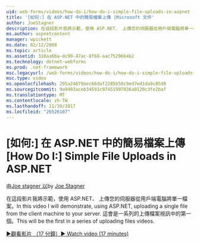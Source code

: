 ```yaml
---
uid: web-forms/videos/how-do-i/how-do-i-simple-file-uploads-in-aspnet
title: '[如何:] 在 ASP.NET 中的簡易檔案上傳 |Microsoft 文件'
author: JoeStagner
description: 在這段影片我將示範，使用 ASP.NET、 上傳您的伺服器從用戶端電腦將單一檔案。 這會是一系列的上傳中的第一個...
ms.author: aspnetcontent
manager: wpickett
ms.date: 02/12/2008
ms.topic: article
ms.assetid: 310aa6ba-dc99-47ac-8f68-aac7529664b2
ms.technology: dotnet-webforms
ms.prod: .net-framework
msc.legacyurl: /web-forms/videos/how-do-i/how-do-i-simple-file-uploads-in-aspnet
msc.type: video
ms.openlocfilehash: 295a24679aec66daf2285b58c9ed7ed1da9c85d8
ms.sourcegitcommit: 9a9483aceb34591c97451997036a9120c3fe2baf
ms.translationtype: MT
ms.contentlocale: zh-TW
ms.lasthandoff: 11/10/2017
ms.locfileid: "26526107"
---
```

<a name="how-do-i--simple-file-uploads-in-aspnet"></a><span data-ttu-id="0536c-104">[如何:] 在 ASP.NET 中的簡易檔案上傳</span><span class="sxs-lookup"><span data-stu-id="0536c-104">[How Do I:]  Simple File Uploads in ASP.NET</span></span>
====================
<span data-ttu-id="0536c-105">由[Joe stagner 以](https://github.com/JoeStagner)</span><span class="sxs-lookup"><span data-stu-id="0536c-105">by [Joe Stagner](https://github.com/JoeStagner)</span></span>

<span data-ttu-id="0536c-106">在這段影片我將示範，使用 ASP.NET、 上傳您的伺服器從用戶端電腦將單一檔案。</span><span class="sxs-lookup"><span data-stu-id="0536c-106">In this video I will demonstrate, using ASP.NET, uploading a single file from the client machine to your server.</span></span> <span data-ttu-id="0536c-107">這會是一系列的上傳檔案視訊中的第一個。</span><span class="sxs-lookup"><span data-stu-id="0536c-107">This will be the first in a series of uploading files videos.</span></span>

[<span data-ttu-id="0536c-108">&#9654;觀看影片 （17 分鐘）</span><span class="sxs-lookup"><span data-stu-id="0536c-108">&#9654; Watch video (17 minutes)</span></span>](https://channel9.msdn.com/Blogs/ASP-NET-Site-Videos/how-do-i-simple-file-uploads-in-aspnet)
